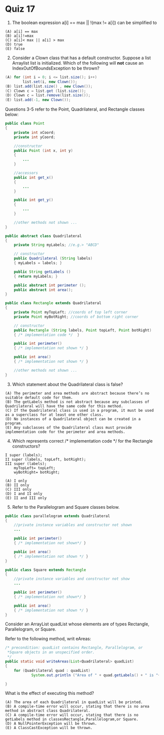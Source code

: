 # Quiz 17

1. The boolean expression a[i] == max || !(max != a[i]) can be simplified to 

```
(A) a[i] == max 
(B) a[i]!=max 
(C) a[i]< max || a[i] > max
(D) true
(E) false 
```

2. Consider a Clown class that has a default constructor. Suppose a list Arraylist<Clown> list is initialized. Which of the following will **not** cause an IndexOutOfBoundsException to be thrown? 

```java
(A) for (int i = 0; i <= list.size(); i++)
        list.set(i, new Clown());
(B) list.add(list.size() , new Clown()); 
(C) Clown c = list.get (list.size());
(D) Clown c = list.remove(list.size());
(E) list.add(-1, new Clown());   
```

Questions 3-5 refer to the Point, Quadrilateral, and Rectangle classes below: 

```java
public class Point 
{
    private int xCoord; 
    private int yCoord; 

    //constructor 
    public Point (int x, int y)
    {
        ...
    }

    //accessors
    public int get_x() 
    {
        ...
    }

    public int get_y()
    {
        ...
    } 

    //other methods not shown ...
}

public abstract class Quadrilateral 
{
    private String myLabels; //e.g.> "ABCD" 

    // constructor
    public Quadrilateral (String labels) 
    { myLabels = labels; } 

    public String getLabels () 
    { return myLabels; }

    public abstract int perimeter (); 
    public abstract int area();
}

public class Rectangle extends Quadrilateral 
{
    private Point myTopLeft; //coords of top left corner 
    private Point myBotRight; //coords of bottom right corner 

    // constructor
    public Rectangle (String labels, Point topLeft, Point botRight) 
    { /* implementation code */  }

    public int perimeter() 
    { /* implementation not shown */ } 

    public int area() 
    { /* implementation not shown */ } 

    //other methods not shown ...
}
```

3. Which statement about the Quadrilateral class is false?

```
(A) The perimeter and area methods are abstract because there’s no suitable default code for them. 
(B) The getLabels method is not abstract because any subclasses of Quadrilateral will have the same code for this method. 
(C) If the Quadrilateral class is used in a program, it must be used as a superclass for at least one other class. 
(D) No instances of a Quadrilateral object can be created in a program. 
(E) Any subclasses of the Quadrilateral class must provide implementation code for the perimeter and area methods. 
```

4. Which represents correct /* implementation code */ for the Rectangle constructors?

```
I super (labels); 
II super (labels, topLeft, botRight); 
III super (labels); 
    myTopLeft= topLeft; 
    wyBotRight= botRight; 

(A) I only 
(B) II only
(C) III only
(D) I and II only 
(E) II and III only
```

5. Refer to the Parallelogram and Square classes below. 

```java
public class parallelogram extends Quadrilateral 
{
    //private instance variables and constructor not shown 
    ...

    public int perimeter() 
    { /* implementation not shown*/ }

    public int area() 
    { /* implementation not shown */ } 
}

public class Square extends Rectangle 
{
    //private instance variables and constructor not show
    ...

    public int perimeter() 
    { /* implementation not shown*/ }

    public int area() 
    { /* implementation not shown */ } 
}
```

Consider an ArrayList<Quadrilateral> quadList whose elements are of types Rectangle, Parallelogram, or Square. 

Refer to the following method, writ eAreas: 

```java
/* precondition: quadList contains Rectangle, Parallelogram, or
 *Square objects in an unspecified order. 
 */
public static void writeAreas(List<Quadrilateral> quadList)  
{
    for (Quadrilateral quad : quadList) 
	        System.out.println ("Area of " + quad.getLabels() + " is "+ quad.area()); 

}
```

What is the effect of executing this method? 

```
(A) The area of each Quadrilateral in quadList will be printed. 
(B) A compile-time error will occur, stating that there is no area method in abstract class Quadrilateral. 
(C) A compile-time error will occur, stating that there is no getLabels method in classesRectangle,Parallelogram,or Square. 
(D) A NullPointerException will be thrown. 
(E) A ClassCastException will be thrown.
```